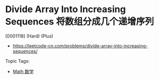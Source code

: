 # Divide Array Into Increasing Sequences 将数组分成几个递增序列

[0001118] (Hard) (Plus)

- https://leetcode-cn.com/problems/divide-array-into-increasing-sequences/

Topic Tags:

- [Math 数学](https://leetcode-cn.com/tag/math/)
